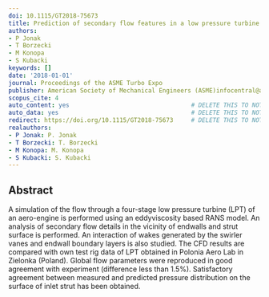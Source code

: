 ```yaml
---
doi: 10.1115/GT2018-75673
title: Prediction of secondary flow features in a low pressure turbine
authors:
- P Jonak
- T Borzecki
- M Konopa
- S Kubacki
keywords: []
date: '2018-01-01'
journal: Proceedings of the ASME Turbo Expo
publisher: American Society of Mechanical Engineers (ASME)infocentral@asme.org
scopus_cite: 4
auto_content: yes                                  # DELETE THIS TO NOT AUTO GENERATE CONTENT
auto_data: yes                                     # DELETE THIS TO NOT AUTO GENERATE METADATA
redirect: https://doi.org/10.1115/GT2018-75673     # DELETE THIS TO NOT REDIRECT
realauthors:
- P Jonak: P. Jonak
- T Borzecki: T. Borzecki
- M Konopa: M. Konopa
- S Kubacki: S. Kubacki
---
```



## Abstract
A simulation of the flow through a four-stage low pressure turbine (LPT) of an aero-engine is performed using an eddyviscosity based RANS model. An analysis of secondary flow details in the vicinity of endwalls and strut surface is performed. An interaction of wakes generated by the swirler vanes and endwall boundary layers is also studied. The CFD results are compared with own test rig data of LPT obtained in Polonia Aero Lab in Zielonka (Poland). Global flow parameters were reproduced in good agreement with experiment (difference less than 1.5%). Satisfactory agreement between measured and predicted pressure distribution on the surface of inlet strut has been obtained.
